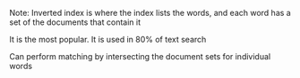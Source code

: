 <!-- .slide: data-background="content/images/060-030-inverted-index.png" -->

Note:
Inverted index is where the index lists the words, and each word has a set of the documents that contain it

It is the most popular. It is used in 80% of text search

Can perform matching by intersecting the document sets for individual words
